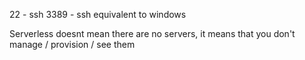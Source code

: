 22 - ssh 
3389 - ssh equivalent to windows


Serverless doesnt mean there are no servers, it means that you don't manage / provision / see them
